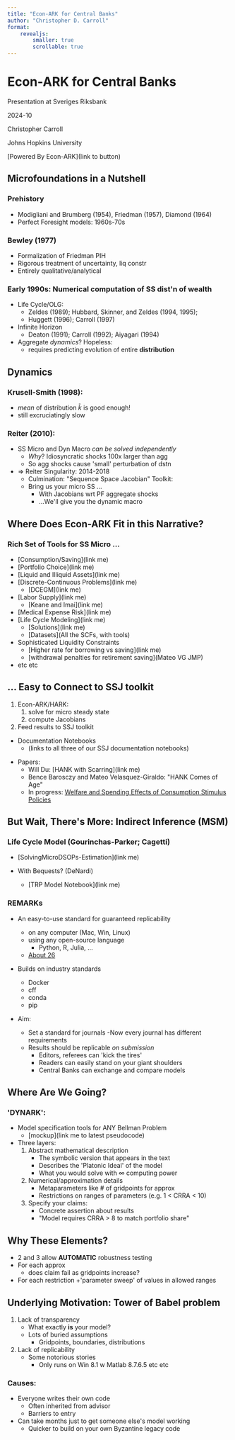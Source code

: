 ```yaml
---
title: "Econ-ARK for Central Banks"
author: "Christopher D. Carroll"
format:
    revealjs:
        smaller: true
        scrollable: true
---
```


# Econ-ARK for Central Banks

Presentation at Sveriges Riksbank

2024-10


Christopher Carroll

Johns Hopkins University 

[Powered By Econ-ARK](link to button)

## Microfoundations in a Nutshell

### Prehistory

* Modigliani and Brumberg (1954), Friedman (1957), Diamond (1964)
* Perfect Foresight models: 1960s-70s
	
### Bewley (1977)

* Formalization of Friedman PIH
* Rigorous treatment of uncertainty, liq constr
* Entirely qualitative/analytical

### Early 1990s: Numerical computation of SS dist'n of wealth

* Life Cycle/OLG:
    + Zeldes (1989); Hubbard, Skinner, and Zeldes (1994, 1995);
    + Huggett (1996); Carroll (1997)
* Infinite Horizon
    + Deaton (1991); Carroll (1992); Aiyagari (1994)
* Aggregate _dynamics_? Hopeless:
    + requires predicting evolution of entire **distribution**

## Dynamics

### Krusell-Smith (1998): <!-- somebody add link to our KS replication -->

* _mean_ of distribution $\bar{k}$ is good enough!
* still excruciatingly slow

### Reiter (2010):

* SS Micro and Dyn Macro _can be solved independently_
    + _Why_? Idiosyncratic shocks 100x larger than agg
    + So agg shocks cause 'small' perturbation of dstn
* $\Rightarrow$ Reiter Singularity: 2014-2018
    + Culmination: "Sequence Space Jacobian" Toolkit: <!-- link -->
    + Bring us your micro SS ...
        - With Jacobians wrt PF aggregate shocks
        - ...We'll give you the dynamic macro

## Where Does Econ-ARK Fit in this Narrative?

### Rich Set of Tools for SS Micro ...

<!-- Somebody please make links to relevant docs or REMARKs or DemARKs -->
* [Consumption/Saving](link me)
* [Portfolio Choice](link me)
* [Liquid and Illiquid Assets](link me)
* [Discrete-Continuous Problems](link me)
    + [DCEGM](link me)
* [Labor Supply](link me)
    + [Keane and Imai](link me)
* [Medical Expense Risk](link me)
* [Life Cycle Modeling](link me)
    + [Solutions](link me)
    + [Datasets](All the SCFs, with tools)
* Sophisticated Liquidity Constraints
    + [Higher rate for borrowing vs saving](link me)
    + [withdrawal penalties for retirement saving](Mateo VG JMP)
* etc etc

## ... Easy to Connect to SSJ toolkit

1. Econ-ARK/HARK:
   1. solve for micro steady state
   1. compute Jacobians 
1. Feed results to SSJ toolkit

* Documentation Notebooks
    + (links to all three of our SSJ documentation notebooks)

<!-- Here I will divert to a live demo of the notebook Akshay is working on -->

* Papers:
    + Will Du: [HANK with Scarring](link me)
    + Bence Barosczy and Mateo Velasquez-Giraldo: "HANK Comes of Age"
    + In progress: [Welfare and Spending Effects of Consumption Stimulus Policies](https://llorracc.github.io/HAFiscal)

## But Wait, There's More: Indirect Inference (MSM)

### Life Cycle Model (Gourinchas-Parker; Cagetti)

* [SolvingMicroDSOPs-Estimation](link me)

* With Bequests? (DeNardi)
  - [TRP Model Notebook](link me)

### REMARKs

* An easy-to-use standard for guaranteed replicability
    + on any computer (Mac, Win, Linux) 
    + using any open-source language
        - Python, R, Julia, ...
    + [About 26](https://econ-ark.org/materials)

* Builds on industry standards
    + Docker
    + cff
    + conda 
    + pip
  
* Aim:
    + Set a standard for journals
        -Now every journal has different requirements
    + Results should be replicable _on submission_
        - Editors, referees can 'kick the tires'
        - Readers can easily stand on your giant shoulders
        - Central Banks can exchange and compare models

## Where Are We Going?

### 'DYNARK': 

* Model specification tools for ANY Bellman Problem
    + [mockup](link me to latest pseudocode)
* Three layers:
    1. Abstract mathematical description
        - The symbolic version that appears in the text
        - Describes the 'Platonic Ideal' of the model
        - What you would solve with $\infty$ computing power
    2. Numerical/approximation details
        - Metaparameters like \# of gridpoints for approx
        - Restrictions on ranges of parameters (e.g. 1 < CRRA < 10)
    3. Specify your claims:
        - Concrete assertion about results
        - "Model requires CRRA > 8 to match portfolio share"
   
## Why These Elements?

* 2 and 3 allow **AUTOMATIC** robustness testing
* For each approx
    + does claim fail as gridpoints increase?
* For each restriction
    +'parameter sweep' of values in allowed ranges

## Underlying Motivation: Tower of Babel problem

1. Lack of transparency
    + What exactly **is** your model?
    + Lots of buried assumptions
        - Gridpoints, boundaries, distributions
2. Lack of replicability
    + Some notorious stories 
        - Only runs on Win 8.1 w Matlab 8.7.6.5 etc etc
	
### Causes:

* Everyone writes their own code
    + Often inherited from advisor
    + Barriers to entry
* Can take months just to get someone else's model working
    + Quicker to build on your own Byzantine legacy code
